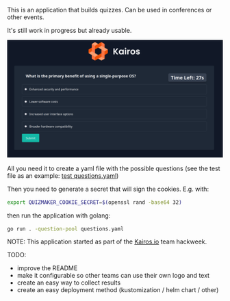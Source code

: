This is an application that builds quizzes. Can be used in conferences or other events.

It's still work in progress but already usable.

![screenshot](images/screenshot.png)

All you need it to create a yaml file with the possible questions (see the test
file as an example: [test questions.yaml](tests/assets/question_pool.yaml))

Then you need to generate a secret that will sign the cookies. E.g. with:

```bash
export QUIZMAKER_COOKIE_SECRET=$(openssl rand -base64 32)
```

then run the application with golang:

```bash
go run . -question-pool questions.yaml
```

NOTE: This application started as part of the [Kairos.io](https://kairos.io/) team hackweek.

TODO:

- improve the README
- make it configurable so other teams can use their own logo and text
- create an easy way to collect results
- create an easy deployment method (kustomization / helm chart / other)
